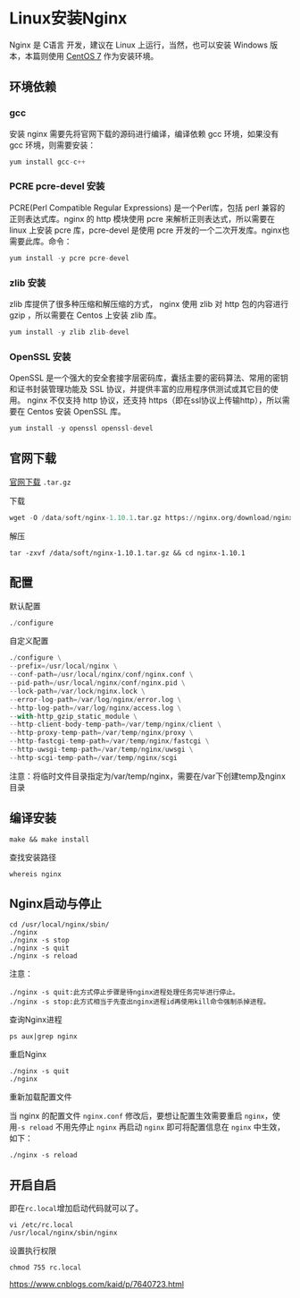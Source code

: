
# Linux安装Nginx


Nginx 是 C语言 开发，建议在 Linux 上运行，当然，也可以安装 Windows 版本，本篇则使用 [CentOS 7](http://www.linuxidc.com/topicnews.aspx?tid=14) 作为安装环境。


## 环境依赖

### gcc
安装 nginx 需要先将官网下载的源码进行编译，编译依赖 gcc 环境，如果没有 gcc 环境，则需要安装：
```python
yum install gcc-c++
```


### PCRE pcre-devel 安装
PCRE(Perl Compatible Regular Expressions) 是一个Perl库，包括 perl 兼容的正则表达式库。nginx 的 http 模块使用 pcre 来解析正则表达式，所以需要在 linux 上安装 pcre 库，pcre-devel 是使用 pcre 开发的一个二次开发库。nginx也需要此库。命令：

```python
yum install -y pcre pcre-devel
```

### zlib 安装
zlib 库提供了很多种压缩和解压缩的方式， nginx 使用 zlib 对 http 包的内容进行 gzip ，所以需要在 Centos 上安装 zlib 库。
```python
yum install -y zlib zlib-devel
```

### OpenSSL 安装

OpenSSL 是一个强大的安全套接字层密码库，囊括主要的密码算法、常用的密钥和证书封装管理功能及 SSL 协议，并提供丰富的应用程序供测试或其它目的使用。
nginx 不仅支持 http 协议，还支持 https（即在ssl协议上传输http），所以需要在 Centos 安装 OpenSSL 库。

```python
yum install -y openssl openssl-devel
```

## 官网下载

[官网下载](https://nginx.org/en/download.html) `.tar.gz`

下载
```python
wget -O /data/soft/nginx-1.10.1.tar.gz https://nginx.org/download/nginx-1.10.1.tar.gz
```
解压

```
tar -zxvf /data/soft/nginx-1.10.1.tar.gz && cd nginx-1.10.1
```


## 配置

默认配置

```python
./configure
```

自定义配置

```python
./configure \
--prefix=/usr/local/nginx \
--conf-path=/usr/local/nginx/conf/nginx.conf \
--pid-path=/usr/local/nginx/conf/nginx.pid \
--lock-path=/var/lock/nginx.lock \
--error-log-path=/var/log/nginx/error.log \
--http-log-path=/var/log/nginx/access.log \
--with-http_gzip_static_module \
--http-client-body-temp-path=/var/temp/nginx/client \
--http-proxy-temp-path=/var/temp/nginx/proxy \
--http-fastcgi-temp-path=/var/temp/nginx/fastcgi \
--http-uwsgi-temp-path=/var/temp/nginx/uwsgi \
--http-scgi-temp-path=/var/temp/nginx/scgi

```
注意：将临时文件目录指定为/var/temp/nginx，需要在/var下创建temp及nginx目录


## 编译安装
```
make && make install
```
查找安装路径
```
whereis nginx
```

## Nginx启动与停止
```
cd /usr/local/nginx/sbin/
./nginx
./nginx -s stop
./nginx -s quit
./nginx -s reload
```
注意：
```
./nginx -s quit:此方式停止步骤是待nginx进程处理任务完毕进行停止。
./nginx -s stop:此方式相当于先查出nginx进程id再使用kill命令强制杀掉进程。
```

查询Nginx进程
```
ps aux|grep nginx
```
重启Nginx
```
./nginx -s quit
./nginx
```
重新加载配置文件

当 nginx 的配置文件 `nginx.conf` 修改后，要想让配置生效需要重启 `nginx`，使用`-s reload` 不用先停止 `nginx` 再启动 `nginx` 即可将配置信息在 `nginx` 中生效，如下：

```
./nginx -s reload
```
## 开启自启
即在`rc.local`增加启动代码就可以了。
```
vi /etc/rc.local
/usr/local/nginx/sbin/nginx
```
设置执行权限
```
chmod 755 rc.local
```







https://www.cnblogs.com/kaid/p/7640723.html
